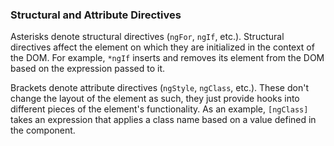 ### Structural and Attribute Directives
Asterisks denote structural directives (`ngFor`, `ngIf`, etc.). Structural directives affect the element on which they are initialized in the context of the DOM. For example, `*ngIf` inserts and removes its element from the DOM based on the expression passed to it.

Brackets denote attribute directives (`ngStyle`, `ngClass`, etc.). These don't change the layout of the element as such, they just provide hooks into different pieces of the element's functionality. As an example, `[ngClass]` takes an expression that applies a class name based on a value defined in the component.